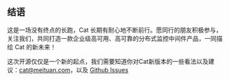 ## 结语

这是一场没有终点的长跑，Cat 长期有耐心地不断前行。愿同行的朋友积极参与，关注我们，共同打造一款企业级高可用、高可靠的分布式监控中间件产品，一同描绘 Cat 的新未来！

这次开源仅仅是一个新的起点，我们需要知道你对Cat新版本的一些看法以及建议：cat@meituan.com，以及 [Github Issues](https://github.com/dianping/cat/issues)